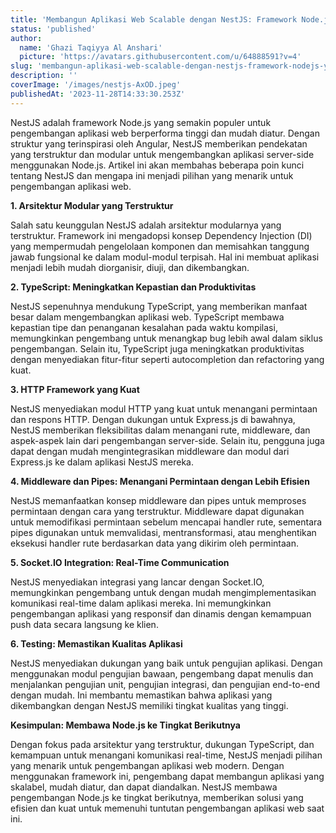 ```yaml
---
title: 'Membangun Aplikasi Web Scalable dengan NestJS: Framework Node.js yang Kuat'
status: 'published'
author:
  name: 'Ghazi Taqiyya Al Anshari'
  picture: 'https://avatars.githubusercontent.com/u/64888591?v=4'
slug: 'membangun-aplikasi-web-scalable-dengan-nestjs-framework-nodejs-yang-kuat'
description: ''
coverImage: '/images/nestjs-AxOD.jpeg'
publishedAt: '2023-11-28T14:33:30.253Z'
---
```


NestJS adalah framework Node.js yang semakin populer untuk pengembangan aplikasi web berperforma tinggi dan mudah diatur. Dengan struktur yang terinspirasi oleh Angular, NestJS memberikan pendekatan yang terstruktur dan modular untuk mengembangkan aplikasi server-side menggunakan Node.js. Artikel ini akan membahas beberapa poin kunci tentang NestJS dan mengapa ini menjadi pilihan yang menarik untuk pengembangan aplikasi web.

**1. Arsitektur Modular yang Terstruktur**

Salah satu keunggulan NestJS adalah arsitektur modularnya yang terstruktur. Framework ini mengadopsi konsep Dependency Injection (DI) yang mempermudah pengelolaan komponen dan memisahkan tanggung jawab fungsional ke dalam modul-modul terpisah. Hal ini membuat aplikasi menjadi lebih mudah diorganisir, diuji, dan dikembangkan.

**2. TypeScript: Meningkatkan Kepastian dan Produktivitas**

NestJS sepenuhnya mendukung TypeScript, yang memberikan manfaat besar dalam mengembangkan aplikasi web. TypeScript membawa kepastian tipe dan penanganan kesalahan pada waktu kompilasi, memungkinkan pengembang untuk menangkap bug lebih awal dalam siklus pengembangan. Selain itu, TypeScript juga meningkatkan produktivitas dengan menyediakan fitur-fitur seperti autocompletion dan refactoring yang kuat.

**3. HTTP Framework yang Kuat**

NestJS menyediakan modul HTTP yang kuat untuk menangani permintaan dan respons HTTP. Dengan dukungan untuk Express.js di bawahnya, NestJS memberikan fleksibilitas dalam menangani rute, middleware, dan aspek-aspek lain dari pengembangan server-side. Selain itu, pengguna juga dapat dengan mudah mengintegrasikan middleware dan modul dari Express.js ke dalam aplikasi NestJS mereka.

**4. Middleware dan Pipes: Menangani Permintaan dengan Lebih Efisien**

NestJS memanfaatkan konsep middleware dan pipes untuk memproses permintaan dengan cara yang terstruktur. Middleware dapat digunakan untuk memodifikasi permintaan sebelum mencapai handler rute, sementara pipes digunakan untuk memvalidasi, mentransformasi, atau menghentikan eksekusi handler rute berdasarkan data yang dikirim oleh permintaan.

**5. Socket.IO Integration: Real-Time Communication**

NestJS menyediakan integrasi yang lancar dengan Socket.IO, memungkinkan pengembang untuk dengan mudah mengimplementasikan komunikasi real-time dalam aplikasi mereka. Ini memungkinkan pengembangan aplikasi yang responsif dan dinamis dengan kemampuan push data secara langsung ke klien.

**6. Testing: Memastikan Kualitas Aplikasi**

NestJS menyediakan dukungan yang baik untuk pengujian aplikasi. Dengan menggunakan modul pengujian bawaan, pengembang dapat menulis dan menjalankan pengujian unit, pengujian integrasi, dan pengujian end-to-end dengan mudah. Ini membantu memastikan bahwa aplikasi yang dikembangkan dengan NestJS memiliki tingkat kualitas yang tinggi.

**Kesimpulan: Membawa Node.js ke Tingkat Berikutnya**

Dengan fokus pada arsitektur yang terstruktur, dukungan TypeScript, dan kemampuan untuk menangani komunikasi real-time, NestJS menjadi pilihan yang menarik untuk pengembangan aplikasi web modern. Dengan menggunakan framework ini, pengembang dapat membangun aplikasi yang skalabel, mudah diatur, dan dapat diandalkan. NestJS membawa pengembangan Node.js ke tingkat berikutnya, memberikan solusi yang efisien dan kuat untuk memenuhi tuntutan pengembangan aplikasi web saat ini.
